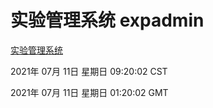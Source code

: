 # 实验管理系统 expadmin
[实验管理系统](http://59.174.26.185:56808/expadmin-782313d2-e1b1-4ea7-932e-3a55e6a1a4d0/)

2021年 07月 11日 星期日 09:20:02 CST

2021年 07月 11日 星期日 01:20:02 GMT
